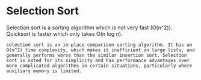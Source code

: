 # Selection Sort

Selection sort is a sorting algorithm which is not very fast (O(n^2)). Quicksort is faster which only takes O(n log n).

```
selection sort is an in-place comparison sorting algorithm. It has an O(n^2) time complexity, which makes it inefficient on large lists, and generally performs worse than the similar insertion sort. Selection sort is noted for its simplicity and has performance advantages over more complicated algorithms in certain situations, particularly where auxiliary memory is limited.
```